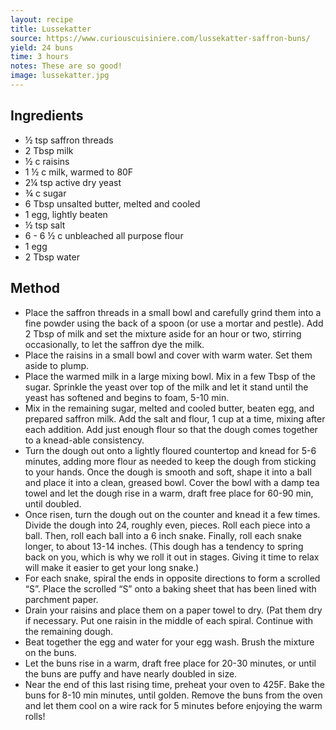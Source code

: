 ```yaml
---
layout: recipe
title: Lussekatter
source: https://www.curiouscuisiniere.com/lussekatter-saffron-buns/
yield: 24 buns
time: 3 hours
notes: These are so good!
image: lussekatter.jpg
---
```


## Ingredients
- ½ tsp saffron threads
- 2 Tbsp milk
- ½ c raisins
- 1 ½ c milk, warmed to 80F
- 2¼ tsp active dry yeast
- ¾ c sugar
- 6 Tbsp unsalted butter, melted and cooled
- 1 egg, lightly beaten
- ½ tsp salt
- 6 - 6 ½ c unbleached all purpose flour
- 1 egg
- 2 Tbsp water

## Method
- Place the saffron threads in a small bowl and carefully grind them into a fine powder using the back of a spoon (or use a mortar and pestle). Add 2 Tbsp of milk and set the mixture aside for an hour or two, stirring occasionally, to let the saffron dye the milk.
- Place the raisins in a small bowl and cover with warm water. Set them aside to plump.
- Place the warmed milk in a large mixing bowl. Mix in a few Tbsp of the sugar. Sprinkle the yeast over top of the milk and let it stand until the yeast has softened and begins to foam, 5-10 min.
- Mix in the remaining sugar, melted and cooled butter, beaten egg, and prepared saffron milk. Add the salt and flour, 1 cup at a time, mixing after each addition. Add just enough flour so that the dough comes together to a knead-able consistency.
- Turn the dough out onto a lightly floured countertop and knead for 5-6 minutes, adding more flour as needed to keep the dough from sticking to your hands. Once the dough is smooth and soft, shape it into a ball and place it into a clean, greased bowl. Cover the bowl with a damp tea towel and let the dough rise in a warm, draft free place for 60-90 min, until doubled.
- Once risen, turn the dough out on the counter and knead it a few times. Divide the dough into 24, roughly even, pieces. Roll each piece into a ball. Then, roll each ball into a 6 inch snake. Finally, roll each snake longer, to about 13-14 inches. (This dough has a tendency to spring back on you, which is why we roll it out in stages. Giving it time to relax will make it easier to get your long snake.)
- For each snake, spiral the ends in opposite directions to form a scrolled “S”. Place the scrolled “S” onto a baking sheet that has been lined with parchment paper.
- Drain your raisins and place them on a paper towel to dry. (Pat them dry if necessary. Put one raisin in the middle of each spiral. Continue with the remaining dough.
- Beat together the egg and water for your egg wash. Brush the mixture on the buns.
- Let the buns rise in a warm, draft free place for 20-30 minutes, or until the buns are puffy and have nearly doubled in size.
- Near the end of this last rising time, preheat your oven to 425F. Bake the buns for 8-10 min minutes, until golden. Remove the buns from the oven and let them cool on a wire rack for 5 minutes before enjoying the warm rolls!
